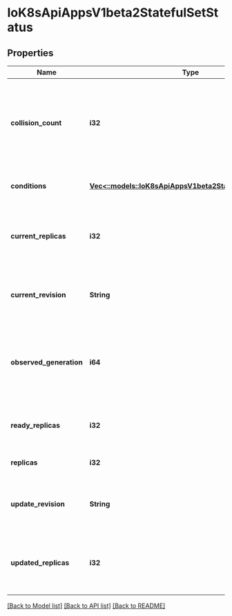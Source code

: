 # IoK8sApiAppsV1beta2StatefulSetStatus

## Properties
Name | Type | Description | Notes
------------ | ------------- | ------------- | -------------
**collision_count** | **i32** | collisionCount is the count of hash collisions for the StatefulSet. The StatefulSet controller uses this field as a collision avoidance mechanism when it needs to create the name for the newest ControllerRevision. | [optional] 
**conditions** | [**Vec<::models::IoK8sApiAppsV1beta2StatefulSetCondition>**](io.k8s.api.apps.v1beta2.StatefulSetCondition.md) | Represents the latest available observations of a statefulset's current state. | [optional] 
**current_replicas** | **i32** | currentReplicas is the number of Pods created by the StatefulSet controller from the StatefulSet version indicated by currentRevision. | [optional] 
**current_revision** | **String** | currentRevision, if not empty, indicates the version of the StatefulSet used to generate Pods in the sequence [0,currentReplicas). | [optional] 
**observed_generation** | **i64** | observedGeneration is the most recent generation observed for this StatefulSet. It corresponds to the StatefulSet's generation, which is updated on mutation by the API Server. | [optional] 
**ready_replicas** | **i32** | readyReplicas is the number of Pods created by the StatefulSet controller that have a Ready Condition. | [optional] 
**replicas** | **i32** | replicas is the number of Pods created by the StatefulSet controller. | 
**update_revision** | **String** | updateRevision, if not empty, indicates the version of the StatefulSet used to generate Pods in the sequence [replicas-updatedReplicas,replicas) | [optional] 
**updated_replicas** | **i32** | updatedReplicas is the number of Pods created by the StatefulSet controller from the StatefulSet version indicated by updateRevision. | [optional] 

[[Back to Model list]](../README.md#documentation-for-models) [[Back to API list]](../README.md#documentation-for-api-endpoints) [[Back to README]](../README.md)


